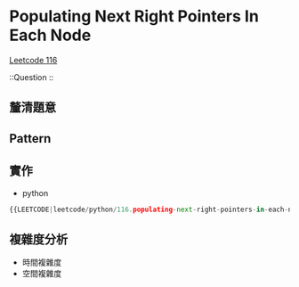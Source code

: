 # Populating Next Right Pointers In Each Node

[Leetcode 116](https://leetcode.com/problems/populating-next-right-pointers-in-each-node/description/)

::Question
::

## 釐清題意

## Pattern

## 實作

- python

```python
{{LEETCODE|leetcode/python/116.populating-next-right-pointers-in-each-node.py}}
```

## 複雜度分析

- 時間複雜度
- 空間複雜度
